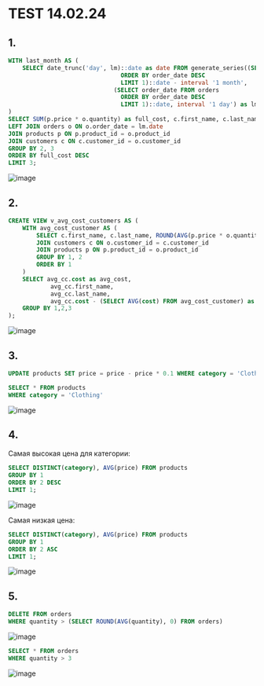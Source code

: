 # TEST 14.02.24

## 1.
```sql
WITH last_month AS (
	SELECT date_trunc('day', lm)::date as date FROM generate_series((SELECT order_date FROM orders
								ORDER BY order_date DESC
								LIMIT 1)::date - interval '1 month',
							  (SELECT order_date FROM orders
								ORDER BY order_date DESC
								LIMIT 1)::date, interval '1 day') as lm
)
SELECT SUM(p.price * o.quantity) as full_cost, c.first_name, c.last_name FROM last_month lm
LEFT JOIN orders o ON o.order_date = lm.date
JOIN products p ON p.product_id = o.product_id 
JOIN customers c ON c.customer_id = o.customer_id
GROUP BY 2, 3
ORDER BY full_cost DESC
LIMIT 3;
```
![image](https://github.com/benvito/sql_training/assets/72844642/f7a713d5-e585-4502-b78c-f7dc2749ca5f)

## 2.
```sql
CREATE VIEW v_avg_cost_customers AS (
	WITH avg_cost_customer AS (
		SELECT c.first_name, c.last_name, ROUND(AVG(p.price * o.quantity), 3) as cost FROM orders o
		JOIN customers c ON o.customer_id = c.customer_id
		JOIN products p ON p.product_id = o.product_id
		GROUP BY 1, 2
		ORDER BY 1
	)
	SELECT avg_cc.cost as avg_cost, 
			avg_cc.first_name, 
			avg_cc.last_name, 
			avg_cc.cost - (SELECT AVG(cost) FROM avg_cost_customer) as mean_error FROM avg_cost_customer avg_cc
	GROUP BY 1,2,3
);
```
![image](https://github.com/benvito/sql_training/assets/72844642/d44582b8-75ba-4672-8527-7883cdfe3ee6)

## 3.
```sql
UPDATE products SET price = price - price * 0.1 WHERE category = 'Clothing';

SELECT * FROM products
WHERE category = 'Clothing'
```
![image](https://github.com/benvito/sql_training/assets/72844642/662af7d8-1a7e-4d81-beea-9d0893d15552)

## 4.
Самая высокая цена для категории:
```sql
SELECT DISTINCT(category), AVG(price) FROM products
GROUP BY 1
ORDER BY 2 DESC
LIMIT 1;
```
![image](https://github.com/benvito/sql_training/assets/72844642/14ab4119-83c4-462a-bb2b-6b544fb88636)

Самая низкая цена:
```sql
SELECT DISTINCT(category), AVG(price) FROM products
GROUP BY 1
ORDER BY 2 ASC
LIMIT 1;
```
![image](https://github.com/benvito/sql_training/assets/72844642/e81ea921-271f-44f0-a4fd-7c5f08615a17)

## 5.
```sql
DELETE FROM orders
WHERE quantity > (SELECT ROUND(AVG(quantity), 0) FROM orders)
```
![image](https://github.com/benvito/sql_training/assets/72844642/a645c90b-0257-4bb1-8705-6ea1b6426898)
```sql
SELECT * FROM orders
WHERE quantity > 3
```
![image](https://github.com/benvito/sql_training/assets/72844642/43ebdbe6-90b8-4cf8-97f4-9d35b591ed7a)
